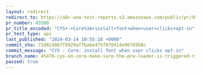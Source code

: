 ```yaml
---
layout: redirect
redirect_to: https://a8c-woo-test-reports.s3.amazonaws.com/public/pr/45580/api/index.html
pr_number: 45580
pr_title_encoded: "CYS+-+Core%3A+install+font+when+user+clicks+opt-in"
pr_test_type: api
last_published: "2024-03-14 10:55:18 +0000"
commit_sha: 71d824067f8929affbabe475f078414e9676958c
commit_message: "CYS - Core: install font when user clicks opt-in"
branch_name: 45476-cys-on-core-make-sure-the-pre-loader-is-triggered-right-after-the-user-clicks-on-the-opt-in-modal
passed: true
---
```

